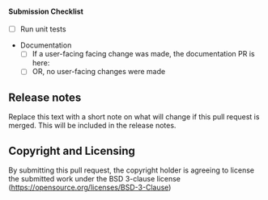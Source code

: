 #### Submission Checklist

- [ ] Run unit tests
- Documentation
    - [ ] If a user-facing facing change was made, the documentation PR is here: <LINK>
    - [ ] OR, no user-facing changes were made

## Release notes

Replace this text with a short note on what will change if this pull request is merged. This will be included in the release notes.

## Copyright and Licensing

By submitting this pull request, the copyright holder is agreeing to 
license the submitted work under the BSD 3-clause license (https://opensource.org/licenses/BSD-3-Clause)
